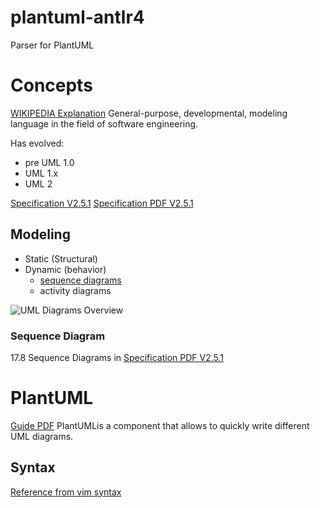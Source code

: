 # plantuml-antlr4
Parser for PlantUML

# Concepts
[WIKIPEDIA Explanation](https://en.wikipedia.org/wiki/Unified_Modeling_Language)
General-purpose, developmental, modeling language in the field of software engineering.

Has evolved:
- pre UML 1.0
- UML 1.x
- UML 2

[Specification V2.5.1](https://www.omg.org/spec/UML/2.5.1)
[Specification PDF V2.5.1](https://www.omg.org/spec/UML/2.5.1/PDF)

## Modeling
- Static (Structural)
- Dynamic (behavior)
  - [sequence diagrams](https://en.wikipedia.org/wiki/Sequence_diagram)
  - activity diagrams

![UML Diagrams Overview](https://en.wikipedia.org/wiki/File:UML_diagrams_overview.svg)

### Sequence Diagram
17.8 Sequence Diagrams in [Specification PDF V2.5.1](https://www.omg.org/spec/UML/2.5.1/PDF)

# PlantUML

[Guide PDF](http://plantuml.com/guide)
PlantUMLis a component that allows to quickly write different UML diagrams.

## Syntax

[Reference from vim syntax](https://github.com/aklt/plantuml-syntax/blob/master/syntax/plantuml.vim)
